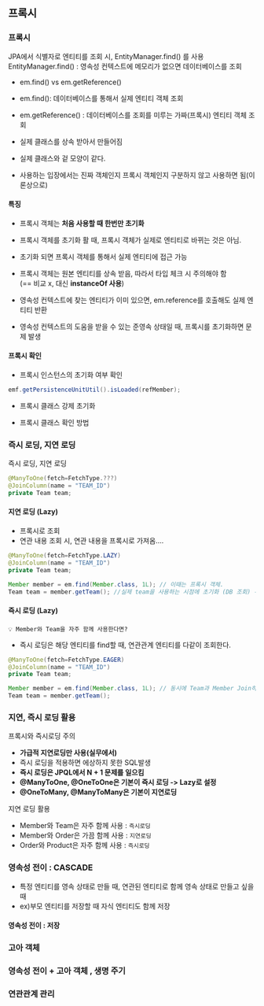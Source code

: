 ## 프록시

### 프록시
JPA에서 식별자로 엔티티를 조회 시, EntityManager.find() 를 사용  
EntityManager.find() : 영속성 컨텍스트에 메모리가 없으면 데이터베이스를 조회 

* em.find() vs em.getReference()
* em.find(): 데이터베이스를 통해서 실제 엔티티 객체 조회
* em.getReference() : 데이터베이스를 조회를 미루는 가짜(프록시) 엔티티 객체 조회

* 실제 클래스를 상속 받아서 만들어짐
* 실제 클래스와 겉 모양이 같다.
* 사용하는 입장에서는 진짜 객체인지 프록시 객체인지 구분하지 않고 사용하면 됨(이론상으로)

#### 특징
* 프록시 객체는 **처음 사용할 때 한번만 초기화**
* 프록시 객체를 초기화 활 때, 프록시 객체가 실제로 엔티티로 바뀌는 것은 아님.
* 초기화 되면 프록시 객체를 통해서 실제 엔티티에 접근 가능
* 프록시 객체는 원본 엔티티를 상속 받음, 따라서 타입 체크 시 주의해야 함  
  (== 비교 x, 대신 **instanceOf 사용**)
* 영속성 컨텍스트에 찾는 엔티티가 이미 있으면, em.reference를 호출해도 실제 엔티티 반환

* 영속성 컨텍스트의 도움을 받을 수 있는 준영속 상태일 때, 프록시를 초기화하면 문제 발생

#### 프록시 확인

* 프록시 인스턴스의 초기화 여부 확인
```java
emf.getPersistenceUnitUtil().isLoaded(refMember);
```

* 프록시 클래스 강제 초기화

* 프록시 클래스 확인 방법

###  즉시 로딩, 지연 로딩
즉시 로딩, 지연 로딩

```java
@ManyToOne(fetch=FetchType.???)
@JoinColumn(name = "TEAM_ID")
private Team team;
```

#### 지연 로딩 (Lazy)
- 프록시로 조회
- 연관 내용 조회 시, 연관 내용을 프록시로 가져옴....

```java
@ManyToOne(fetch=FetchType.LAZY)
@JoinColumn(name = "TEAM_ID")
private Team team;
```

```java
Member member = em.find(Member.class, 1L); // 이때는 프록시 객체.
Team team = member.getTeam(); //실제 team을 사용하는 시점에 초기화 (DB 조회) -> 이때 Select 쿼리 날라감
```

#### 즉시 로딩 (Lazy)
```text
💡 Member와 Team을 자주 함께 사용한다면?
```
* 즉시 로딩은 해당 엔티티를 find할 때, 연관관계 엔티티를 다같이 조회한다.


```java
@ManyToOne(fetch=FetchType.EAGER)
@JoinColumn(name = "TEAM_ID")
private Team team;
```


```java
Member member = em.find(Member.class, 1L); // 동시에 Team과 Member Join하여 호출
Team team = member.getTeam(); 
```

### 지연, 즉시 로딩 활용

프록시와 즉시로딩 주의
* **가급적 지연로딩만 사용(실무에서)**
* 즉시 로딩을 적용하면 에상하지 못한 SQL발생
* **즉시 로딩은 JPQL에서 N + 1 문제를 일으킴**
* **@ManyToOne, @OneToOne은 기본이 즉시 로딩 -> Lazy로 설정**
* **@OneToMany, @ManyToMany은 기본이 지연로딩**

지연 로딩 활용
* Member와 Team은 자주 함께 사용 : `즉시로딩`
* Member와 Order은 가끔 함께 사용 : `지연로딩`
* Order와 Product은 자주 함께 사용 : `즉시로딩`

###  영속성 전이 : CASCADE
* 특정 엔티티를 영속 상태로 만들 때, 연관된 엔티티로 함께 영속 상태로 만들고 싶을 때
* ex)부모 엔티티를 저장할 때 자식 엔티티도 함께 저장

#### 영속성 전이 : 저장


### 고아 객체



### 영속성 전이 + 고아 객체 , 생명 주기



### 연관관계 관리

